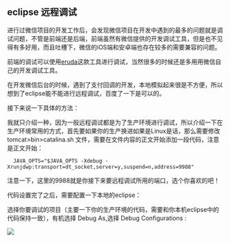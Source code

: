 ## eclipse 远程调试

进行过微信项目的开发工作后，会发现微信项目在开发中遇到的最多的问题就是调试问题，不管是前端还是后端，前端虽然有微信提供的开发调试工具，但是也不见得有多好用，而且吐槽下，微信的iOS端和安卓端也存在较多的需要兼容的问题。

前端的调试可以使用[eruda](https://github.com/liriliri/eruda)这款工具进行调试，当然很多的时候还是多用用微信自己的开发调试工具。

在开发微信后台的时候，遇到了支付回调的开发，本地模拟起来很是不方便，所以想到了eclipse能不能进行远程调试，百度了一下是可以的。

接下来说一下具体的方法：

我就只介绍一种，因为一般远程调试都是为了生产环境进行调试，所以介绍一下在生产环境常用的方式，首先要如果你的生产换进如果是Linux是话，那么需要修改 tomcat>bin>catalina.sh 文件，需要在文件内容的正文开始添加一段代码，注意是正文开始：

```  JAVA_OPTS="$JAVA_OPTS -Xdebug -Xrunjdwp:transport=dt_socket,server=y,suspend=n,address=9988"```

注意一下，这里的9988就是你接下来要远程调试所用的端口，选个你喜欢的吧！

代码设置完了之后，需要配置一下本地的eclipse：

选择你要调试的项目（主要一下你的生产环境的代码，需要和你本机eclipse中的代码保持一致），有机选择 Debug As,选择 Debug Configurations :

![](./img/eclipse/debug.png)

